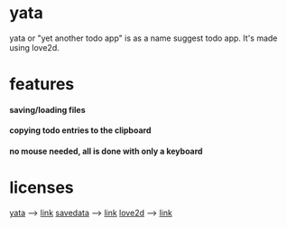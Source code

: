 # yata
yata or "yet another todo app" is as a name suggest todo app.
It's made using love2d.

# features
#### saving/loading files
#### copying todo entries to the clipboard
#### no mouse needed, all is done with only a keyboard

# licenses
[yata](https://github.com/WIITD/jata) --> [link](https://github.com/WIITD/yata/blob/main/LICENSE)
[savedata](https://github.com/BroccoliRaab/SaveData) --> [link](https://github.com/BroccoliRaab/SaveData/blob/master/LICENSE)
[love2d](https://github.com/love2d/love) --> [link](https://github.com/love2d/love/blob/master/license.txt)

